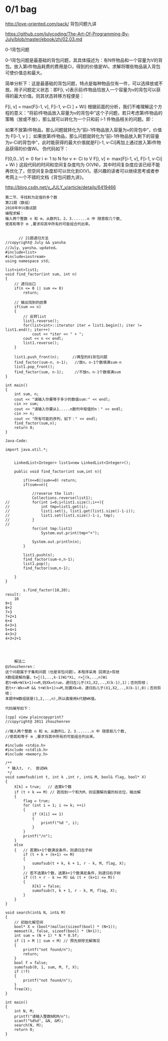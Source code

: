 # 0/1 bag
http://love-oriented.com/pack/
背包问题九讲


https://github.com/julycoding/The-Art-Of-Programming-By-July/blob/master/ebook/zh/02.03.md

0-1背包问题

0-1背包问题是最基础的背包问题，其具体描述为：有N件物品和一个容量为V的背包。放入第i件物品耗费的费用是Ci，得到的价值是Wi。求解将哪些物品装入背包可使价值总和最大。

简单分析下：这是最基础的背包问题，特点是每种物品仅有一件，可以选择放或不放。用子问题定义状态：即F[i, v]表示前i件物品恰放入一个容量为v的背包可以获得的最大价值。则其状态转移方程便是：

F[i, v] = max{F[i-1, v], F[i-1, v-Ci ] + Wi}
根据前面的分析，我们不难理解这个方程的意义：“将前i件物品放入容量为v的背包中”这个子问题，若只考虑第i件物品的策略（放或不放），那么就可以转化为一个只和前 i-1 件物品相关的问题。即：

如果不放第i件物品，那么问题就转化为“前i-1件物品放入容量为v的背包中”，价值为 F[i-1, v ]；
如果放第i件物品，那么问题就转化为“前i-1件物品放入剩下的容量为v-Ci的背包中”，此时能获得的最大价值就是F[i-1, v-Ci]再加上通过放入第i件物品获得的价值Wi。
伪代码如下：

F[0,0...V] ← 0
for i ← 1 to N
    for v ← Ci to V
        F[i, v] ← max{F[i-1, v], F[i-1, v-Ci] + Wi }
这段代码的时间和空间复杂度均为 O(VN)，其中时间复杂度应该已经不能再优化了，但空间复杂度却可以优化到O(V)。感兴趣的读者可以继续思考或者参考网上一个不错的文档《背包问题九讲》。



http://blog.csdn.net/v_JULY_v/article/details/6419466

	第二节、寻找和为定值的多个数
	第21题（数组）
	2010年中兴面试题
	编程求解：
	输入两个整数 n 和 m，从数列1，2，3.......n 中 随意取几个数,
	使其和等于 m ,要求将其中所有的可能组合列出来。
	
	
		  // 21题递归方法  
	//copyright@ July && yansha  
	//July、yansha，updated。  
	#include<list>  
	#include<iostream>  
	using namespace std;  
	  
	list<int>list1;  
	void find_factor(int sum, int n)   
	{  
	    // 递归出口  
	    if(n <= 0 || sum <= 0)  
	        return;  
	      
	    // 输出找到的结果  
	    if(sum == n)  
	    {  
	        // 反转list  
	        list1.reverse();  
	        for(list<int>::iterator iter = list1.begin(); iter != list1.end(); iter++)  
	            cout << *iter << " + ";  
	        cout << n << endl;  
	        list1.reverse();      
	    }  
	      
	    list1.push_front(n);      //典型的01背包问题  
	    find_factor(sum-n, n-1);   //放n，n-1个数填满sum-n  
	    list1.pop_front();  
	    find_factor(sum, n-1);     //不放n，n-1个数填满sum   
	}  
	  
	int main()  
	{  
	    int sum, n;  
	    cout << "请输入你要等于多少的数值sum:" << endl;  
	    cin >> sum;  
	    cout << "请输入你要从1.....n数列中取值的n：" << endl;  
	    cin >> n;  
	    cout << "所有可能的序列，如下：" << endl;  
	    find_factor(sum,n);  
	    return 0;  
	}  
	
	Java-Code:
	
	import java.util.*;
	
	
		LinkedList<Integer> list1=new LinkedList<Integer>();
		
		public void find_factor(int sum,int n){
			
			if(n<=0||sum<=0) return;
			if(sum==n){
			  
				//reverse the list:
				Collections.reverse(list1);
	//			for(int i=0;i<list1.size();i++){
	//				int tmp=list1.get(i);
	//				list1.set(i, list1.get(list1.size()-1-i));
	//				list1.set(list1.size()-1-i, tmp);
	//			}
	//			
				for(int tmp:list1)
					System.out.print(tmp+"+");
				
				System.out.println(n);
			}
			
			list1.push(n);
			find_factor(sum-n,n-1);
			list1.pop();
			find_factor(sum,n-1);
			
		}
	}
		
			s.find_factor(10,20);
	result:		
		10
	9+1
	8+2
	7+3
	7+2+1
	6+4
	6+3+1
	5+4+1
	4+3+2
	4+3+2+1

	
	
	
		解法二
	@zhouzhenren：
	这个问题属于子集和问题（也是背包问题）。本程序采用 回溯法+剪枝
	X数组是解向量，t=∑(1,..,k-1)Wi*Xi, r=∑(k,..,n)Wi
	若t+Wk+W(k+1)<=M,则Xk=true，递归左儿子(X1,X2,..,X(k-1),1)；否则剪枝；
	若t+r-Wk>=M && t+W(k+1)<=M,则置Xk=0，递归右儿子(X1,X2,..,X(k-1),0)；否则剪枝；
	本题中W数组就是(1,2,..,n),所以直接用k代替WK值。
	
	代码编写如下：
	
	[cpp] view plaincopyprint?
	//copyright@ 2011 zhouzhenren  
	  
	//输入两个整数 n 和 m，从数列1，2，3.......n 中 随意取几个数,  
	//使其和等于 m ,要求将其中所有的可能组合列出来。  
	  
	#include <stdio.h>  
	#include <stdlib.h>  
	#include <memory.h>  
	  
	/**  
	 * 输入t， r， 尝试Wk 
	 */  
	void sumofsub(int t, int k ,int r, int& M, bool& flag, bool* X)  
	{  
	    X[k] = true;   // 选第k个数  
	    if (t + k == M) // 若找到一个和为M，则设置解向量的标志位，输出解  
	    {  
	        flag = true;  
	        for (int i = 1; i <= k; ++i)  
	        {  
	            if (X[i] == 1)  
	            {  
	                printf("%d ", i);  
	            }  
	        }  
	        printf("/n");  
	    }  
	    else  
	    {   // 若第k+1个数满足条件，则递归左子树  
	        if (t + k + (k+1) <= M)  
	        {  
	            sumofsub(t + k, k + 1, r - k, M, flag, X);  
	        }  
	        // 若不选第k个数，选第k+1个数满足条件，则递归右子树  
	        if ((t + r - k >= M) && (t + (k+1) <= M))  
	        {  
	            X[k] = false;  
	            sumofsub(t, k + 1, r - k, M, flag, X);  
	        }  
	    }  
	}  
	  
	void search(int& N, int& M)  
	{  
	    // 初始化解空间  
	    bool* X = (bool*)malloc(sizeof(bool) * (N+1));  
	    memset(X, false, sizeof(bool) * (N+1));  
	    int sum = (N + 1) * N * 0.5f;  
	    if (1 > M || sum < M) // 预先排除无解情况  
	    {  
	        printf("not found/n");  
	        return;  
	    }  
	    bool f = false;  
	    sumofsub(0, 1, sum, M, f, X);  
	    if (!f)  
	    {  
	        printf("not found/n");  
	    }  
	    free(X);  
	}  
	  
	int main()  
	{  
	    int N, M;  
	    printf("请输入整数N和M/n");  
	    scanf("%d%d", &N, &M);  
	    search(N, M);  
	    return 0;  
	}  

	